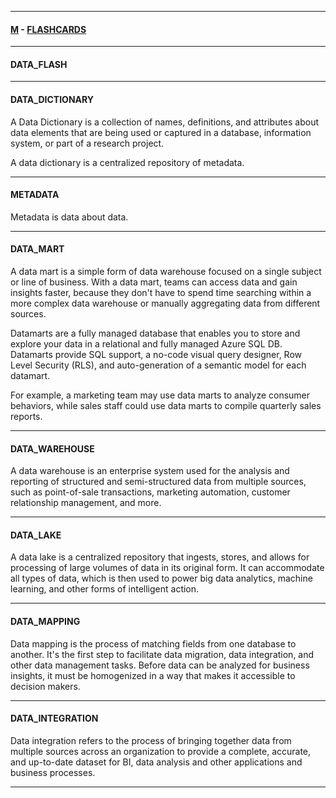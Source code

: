 
---

#### [M](https://github.com/ttltrk/TTT/blob/master/menu.md) - [FLASHCARDS](https://github.com/ttltrk/TTT/tree/master/FLASHCARDS/FLASHCARDS.md)

---

#### DATA_FLASH

---

#### DATA_DICTIONARY

A Data Dictionary is a collection of names, definitions, and attributes about data elements that are being used or captured in a database, information system, or part of a research project.

A data dictionary is a centralized repository of metadata.

---

#### METADATA

Metadata is data about data.

---

#### DATA_MART

A data mart is a simple form of data warehouse focused on a single subject or line of business. With a data mart, teams can access data and gain insights faster, because they don't have to spend time searching within a more complex data warehouse or manually aggregating data from different sources.

Datamarts are a fully managed database that enables you to store and explore your data in a relational and fully managed Azure SQL DB. Datamarts provide SQL support, a no-code visual query designer, Row Level Security (RLS), and auto-generation of a semantic model for each datamart.

For example, a marketing team may use data marts to analyze consumer behaviors, while sales staff could use data marts to compile quarterly sales reports.

---

#### DATA_WAREHOUSE

A data warehouse is an enterprise system used for the analysis and reporting of structured and semi-structured data from multiple sources, such as point-of-sale transactions, marketing automation, customer relationship management, and more. 

---

#### DATA_LAKE

A data lake is a centralized repository that ingests, stores, and allows for processing of large volumes of data in its original form. It can accommodate all types of data, which is then used to power big data analytics, machine learning, and other forms of intelligent action.

---

#### DATA_MAPPING

Data mapping is the process of matching fields from one database to another. It's the first step to facilitate data migration, data integration, and other data management tasks. Before data can be analyzed for business insights, it must be homogenized in a way that makes it accessible to decision makers.

---

#### DATA_INTEGRATION

Data integration refers to the process of bringing together data from multiple sources across an organization to provide a complete, accurate, and up-to-date dataset for BI, data analysis and other applications and business processes.

---